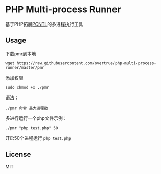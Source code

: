 # PHP Multi-process Runner

基于PHP拓展[PCNTL](http://php.net/manual/zh/book.pcntl.php)的多进程执行工具 

## Usage

下载pmr到本地

```shell
wget https://raw.githubusercontent.com/overtrue/php-multi-process-runner/master/pmr 
```

添加权限

```shell
sudo chmod +x ./pmr
```

语法：

```shell
./pmr 命令 最大进程数
```

多进行运行一个php文件示例：

```shell
./pmr "php test.php" 50
```
开启50个进程运行 `php test.php`

## License

MIT
